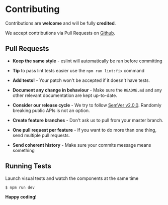 # Contributing

Contributions are **welcome** and will be fully **credited**.

We accept contributions via Pull Requests on [Github](https://github.com/altinselimi@msn.com/flatelect).


## Pull Requests

- **Keep the same style** - eslint will automatically be ran before committing

- **Tip** to pass lint tests easier use the `npm run lint:fix` command

- **Add tests!** - Your patch won't be accepted if it doesn't have tests.

- **Document any change in behaviour** - Make sure the `README.md` and any other relevant documentation are kept up-to-date.

- **Consider our release cycle** - We try to follow [SemVer v2.0.0](http://semver.org/). Randomly breaking public APIs is not an option.

- **Create feature branches** - Don't ask us to pull from your master branch.

- **One pull request per feature** - If you want to do more than one thing, send multiple pull requests.

- **Send coherent history** - Make sure your commits message means something


## Running Tests

Launch visual tests and watch the components at the same time

``` bash
$ npm run dev
```


**Happy coding**!
